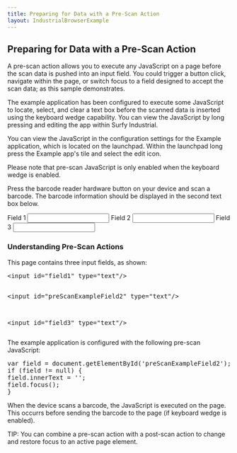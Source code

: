 ```yaml
---
title: Preparing for Data with a Pre-Scan Action
layout: IndustrialBrowserExample
---
```


<h2>Preparing for Data with a Pre-Scan Action</h2>
<p>A pre-scan action allows you to execute any JavaScript on a page before the scan data is pushed into an input field.
    You could trigger a button click, navigate within the page, or switch focus to a field designed to accept the scan data; 
    as this sample demonstrates. 
</p>
    
<p>The example application has been configured to execute some JavaScript 
    to locate, select, and clear a text box before the scanned data is inserted using the keyboard wedge capability.
    You can view the JavaScript by long pressing and editing the app within Surfy Industrial.
</p>
    
<p>You can view the JavaScript in the configuration settings for the Example application, which is located on the launchpad. 
    Within the launchpad long press the Example app's tile and select the edit icon.</p>

<p>Please note that pre-scan JavaScript is only enabled when the keyboard wedge is enabled.</p>

<p>Press the barcode reader hardware button on your device and scan a barcode. 
    The barcode information should be displayed in the second text box below.</p>

<label for="field1">Field 1</label>
<input id="field1" type="text"/>
<label for="preScanExampleField2">Field 2</label>
<input id="preScanExampleField2" type="text"/>
<label for="field3">Field 3</label>
<input id="field3" type="text"/>
    
<h3>Understanding Pre-Scan Actions</h3>
    
<p>This page contains three input fields, as shown:</p>
<pre>&lt;input id=&quot;field1&quot; type=&quot;text&quot;/&gt;

&lt;input id=&quot;preScanExampleField2&quot; type=&quot;text&quot;/&gt;

&lt;input id=&quot;field3&quot; type=&quot;text&quot;/&gt;</pre>

<p>The example application is configured with the following pre-scan JavaScript:</p>
<pre>var field = document.getElementById(&#39;preScanExampleField2&#39;);
if (field != null) {
field.innerText = &#39;&#39;;
field.focus();
}</pre>
    
<p>When the device scans a barcode, the JavaScript is executed on the page. This occurrs before sending the barcode to the page (if keyboard wedge is enabled).
</p>
<p>TIP: You can combine a pre-scan action with a post-scan action to change and restore focus to an active page element.</p>

